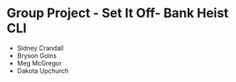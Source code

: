 # Group Project - Set It Off- Bank Heist CLI
* Sidney Crandall
* Bryson Goins
* Meg McGregor
* Dakota Upchurch
